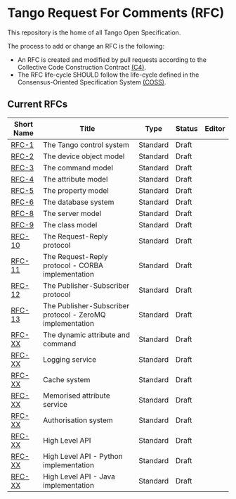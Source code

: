 # Tango Request For Comments (RFC)

This repository is the home of all Tango Open Specification.

The process to add or change an RFC is the following:

- An RFC is created and modified by pull requests according to the Collective Code Construction Contract [(C4)](https://github.com/unprotocols/rfc/blob/master/1/README.md).
- The RFC life-cycle SHOULD follow the life-cycle defined in the Consensus-Oriented Specification System [(COSS)](https://github.com/unprotocols/rfc/blob/master/2/README.md).

## Current RFCs

Short Name   | Title                                                         | Type     | Status     | Editor
-------------|---------------------------------------------------------------|----------|------------|-------
[RFC-1](1)   | The Tango control system                                      | Standard | Draft      | 
[RFC-2](2)   | The device object model                                       | Standard | Draft      | 
[RFC-3](3/README.md)   | The command model                                             | Standard | Draft      | 
[RFC-4](4)   | The attribute model                                           | Standard | Draft      | 
[RFC-5](5)   | The property model                                            | Standard | Draft      | 
[RFC-6](6)   | The database system                                           | Standard | Draft      | 
[RFC-8](8)   | The server model                                              | Standard | Draft      | 
[RFC-9](9)   | The class model                                               | Standard | Draft      | 
[RFC-10](10) | The Request-Reply protocol                                    | Standard | Draft      | 
[RFC-11](11) | The Request-Reply protocol - CORBA implementation             | Standard | Draft      | 
[RFC-12](12) | The Publisher-Subscriber protocol                             | Standard | Draft      | 
[RFC-13](13) | The Publisher-Subscriber protocol - ZeroMQ implementation     | Standard | Draft      | 
[RFC-XX](XX) | The dynamic attribute and command                             | Standard | Draft      | 
[RFC-XX](XX) | Logging service                                               | Standard | Draft      | 
[RFC-XX](XX) | Cache system                                                  | Standard | Draft      | 
[RFC-XX](XX) | Memorised attribute service                                   | Standard | Draft      | 
[RFC-XX](XX) | Authorisation system                                          | Standard | Draft      | 
[RFC-XX](XX) | High Level API                                                | Standard | Draft      | 
[RFC-XX](XX) | High Level API - Python implementation                        | Standard | Draft      | 
[RFC-XX](XX) | High Level API - Java   implementation                        | Standard | Draft      | 
